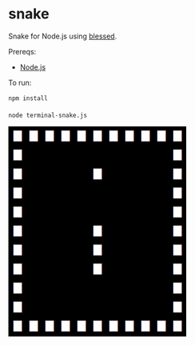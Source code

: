 # snake

Snake for Node.js using [blessed](https://www.npmjs.com/package/blessed).

Prereqs:
 * [Node.js](https://nodejs.org)

To run:

  ```bash
  npm install

  node terminal-snake.js
  ```

![Screenshot](screenshot.png?raw=true "Screenshot")

